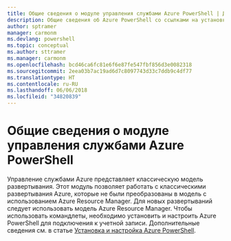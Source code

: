 ```yaml
---
title: Общие сведения о модуле управления службами Azure PowerShell | Документация Майкрософт
description: Общие сведения об Azure PowerShell со ссылками на установку и настройку.
author: sptramer
manager: carmonm
ms.devlang: powershell
ms.topic: conceptual
ms.author: sttramer
ms.manager: carmonm
ms.openlocfilehash: bcd46ca6fc81e6f6e87fe547fbf856d3e0082318
ms.sourcegitcommit: 2eea03b7ac19ad6d7c8097743d33c7ddb9c4df77
ms.translationtype: HT
ms.contentlocale: ru-RU
ms.lasthandoff: 06/06/2018
ms.locfileid: "34820839"
---
```

# <a name="overview-of-the-azure-powershell-service-management-module"></a>Общие сведения о модуле управления службами Azure PowerShell

Управление службами Azure представляет классическую модель развертывания. Этот модуль позволяет работать с классическими развертывания Azure, которые не были преобразованы в модель с использованием Azure Resource Manager. Для новых развертываний следует использовать модель Azure Resource Manager. Чтобы использовать командлеты, необходимо установить и настроить Azure PowerShell для подключения к учетной записи. Дополнительные сведения см. в статье [Установка и настройка Azure PowerShell](install-azure-ps.md).
